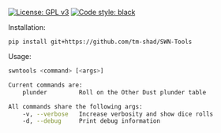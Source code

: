 [![License: GPL v3](https://img.shields.io/badge/License-GPLv3-blue.svg)](https://www.gnu.org/licenses/gpl-3.0)
[![Code style: black](https://img.shields.io/badge/code%20style-black-000000.svg)](https://github.com/psf/black)

Installation:
```
pip install git+https://github.com/tm-shad/SWN-Tools
```

Usage:
```bash
swntools <command> [<args>]

Current commands are:
    plunder         Roll on the Other Dust plunder table

All commands share the following args:
    -v, --verbose   Increase verbosity and show dice rolls
    -d, --debug     Print debug information
```
